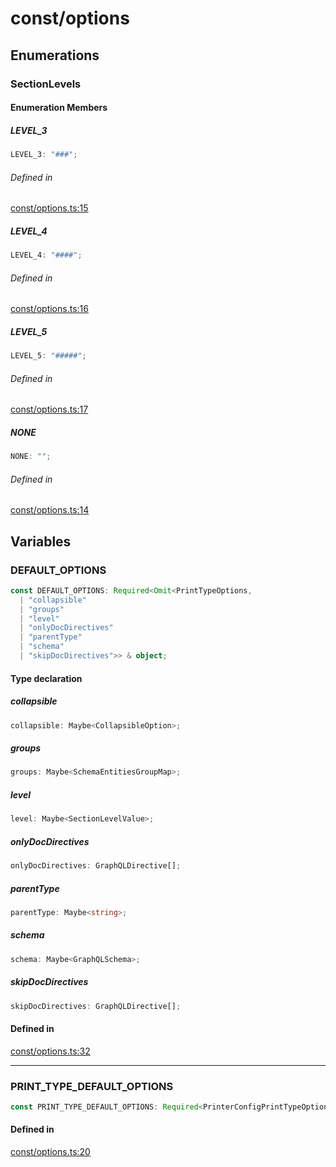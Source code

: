 # const/options

## Enumerations

### SectionLevels

#### Enumeration Members

##### LEVEL\_3

```ts
LEVEL_3: "###";
```

###### Defined in

[const/options.ts:15](https://github.com/graphql-markdown/graphql-markdown/blob/main/packages/printer-legacy/src/const/options.ts#L15)

##### LEVEL\_4

```ts
LEVEL_4: "####";
```

###### Defined in

[const/options.ts:16](https://github.com/graphql-markdown/graphql-markdown/blob/main/packages/printer-legacy/src/const/options.ts#L16)

##### LEVEL\_5

```ts
LEVEL_5: "#####";
```

###### Defined in

[const/options.ts:17](https://github.com/graphql-markdown/graphql-markdown/blob/main/packages/printer-legacy/src/const/options.ts#L17)

##### NONE

```ts
NONE: "";
```

###### Defined in

[const/options.ts:14](https://github.com/graphql-markdown/graphql-markdown/blob/main/packages/printer-legacy/src/const/options.ts#L14)

## Variables

### DEFAULT\_OPTIONS

```ts
const DEFAULT_OPTIONS: Required<Omit<PrintTypeOptions, 
  | "collapsible"
  | "groups"
  | "level"
  | "onlyDocDirectives"
  | "parentType"
  | "schema"
  | "skipDocDirectives">> & object;
```

#### Type declaration

##### collapsible

```ts
collapsible: Maybe<CollapsibleOption>;
```

##### groups

```ts
groups: Maybe<SchemaEntitiesGroupMap>;
```

##### level

```ts
level: Maybe<SectionLevelValue>;
```

##### onlyDocDirectives

```ts
onlyDocDirectives: GraphQLDirective[];
```

##### parentType

```ts
parentType: Maybe<string>;
```

##### schema

```ts
schema: Maybe<GraphQLSchema>;
```

##### skipDocDirectives

```ts
skipDocDirectives: GraphQLDirective[];
```

#### Defined in

[const/options.ts:32](https://github.com/graphql-markdown/graphql-markdown/blob/main/packages/printer-legacy/src/const/options.ts#L32)

***

### PRINT\_TYPE\_DEFAULT\_OPTIONS

```ts
const PRINT_TYPE_DEFAULT_OPTIONS: Required<PrinterConfigPrintTypeOptions>;
```

#### Defined in

[const/options.ts:20](https://github.com/graphql-markdown/graphql-markdown/blob/main/packages/printer-legacy/src/const/options.ts#L20)
